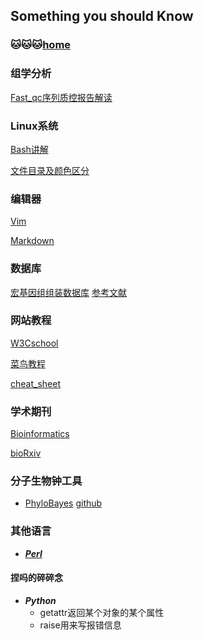 ## Something you should Know

### 🐱🐱🐱[home](runjiaji.github.io/blog/)

### 组学分析
[Fast_qc序列质控报告解读](https://www.jianshu.com/p/a1eb03d63083)

### Linux系统
[Bash讲解](https://wangdoc.com/bash/intro.html)

[文件目录及颜色区分](https://blog.csdn.net/superhoy/article/details/52611452)

### 编辑器
[Vim](https://www.vpser.net/manage/vi.html)

[Markdown](https://markdown.com.cn/)

### 数据库
[宏基因组组装数据库](https://genome.jgi.doe.gov/GEMs)   [参考文献](https://escholarship.org/content/qt42k112z2/qt42k112z2.pdf)

### 网站教程
[W3Cschool](https://www.w3schools.com/)

[菜鸟教程](https://www.runoob.com/)

[cheat_sheet](https://simplecheatsheet.com/)

### 学术期刊
[Bioinformatics](https://academic.oup.com/bioinformatics/)

[bioRxiv](https://www.biorxiv.org/)

### 分子生物钟工具
- [PhyloBayes](https://hpc.nih.gov/apps/PhyloBayes.html#doc)   [github](https://github.com/bayesiancook/phylobayes/)

### 其他语言
- [***Perl***](https://www.perl.org/)

#### 捏吗的碎碎念
- ***Python***
  - getattr返回某个对象的某个属性
  - raise用来写报错信息
